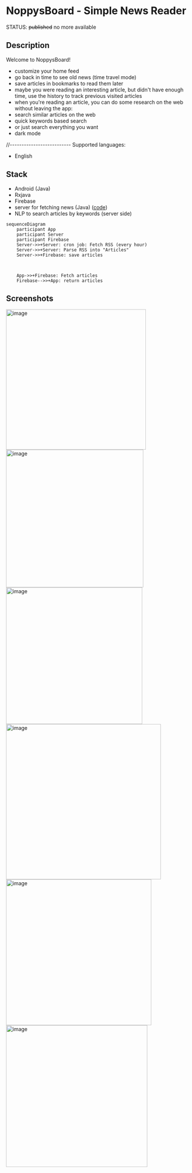 # NoppysBoard - Simple News Reader

STATUS: ~~published~~ no more available

## Description
Welcome to NoppysBoard!
- customize your home feed
- go back in time to see old news (time travel mode)
- save articles in bookmarks to read them later
- maybe you were reading an interesting article, but didn't have enough time, use the history to track previous visited articles
- when you're reading an article, you can do some research on the web without leaving the app:
- search similar articles on the web
- quick keywords based search
- or just search everything you want
- dark mode


//--------------------------
Supported languages:
- English

## Stack
- Android (Java)
- Rxjava
- Firebase
- server for fetching news (Java) ([code](https://github.com/noppytinto/java-spring-scienceboardserver))
- NLP to search articles by keywords (server side)

```mermaid
sequenceDiagram
    participant App
    participant Server
    participant Firebase 
    Server->>+Server: cron job: Fetch RSS (every hour)
    Server->>+Server: Parse RSS into "Articles"
    Server->>+Firebase: save articles



    App->>+Firebase: Fetch articles
    Firebase-->>+App: return articles
```

## Screenshots

<img width="383" alt="image" src="https://github.com/noppytinto/android-scienceboard/assets/34626569/3f6a507f-c173-409f-bae6-7926168f7858">

<img width="376" alt="image" src="https://github.com/noppytinto/android-scienceboard/assets/34626569/29dbdcbc-f04c-4cef-aded-85ddc757bdb6">

<img width="373" alt="image" src="https://github.com/noppytinto/android-scienceboard/assets/34626569/413c27cd-213d-42d4-a9be-af700221d2a6">

<img width="424" alt="image" src="https://github.com/noppytinto/android-scienceboard/assets/34626569/7a291405-2876-48a6-80ef-75f2052191aa">

<img width="398" alt="image" src="https://github.com/noppytinto/android-scienceboard/assets/34626569/88ccc1ab-7973-468b-9c30-db18b2ed62b1">

<img width="387" alt="image" src="https://github.com/noppytinto/android-scienceboard/assets/34626569/5712560e-3b97-49ff-adb6-1708550fa8f1">



